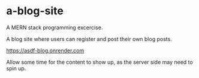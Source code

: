 # a-blog-site

A MERN stack programming excercise.

A blog site where users can register and post their own blog posts.

https://asdf-blog.onrender.com

Allow some time for the content to show up, as the server side may need to spin up.
